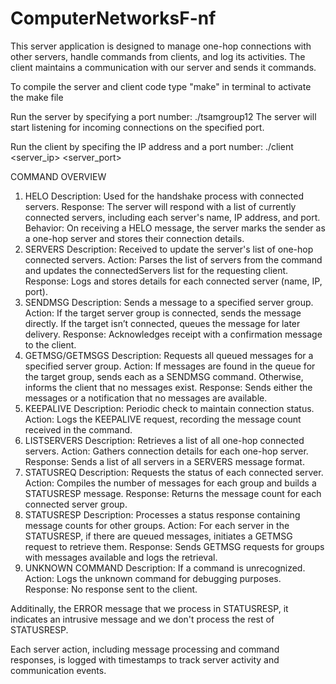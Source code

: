 # ComputerNetworksF-nf

This server application is designed to manage one-hop connections with other servers, handle commands from clients, and log its activities. The client maintains a communication with our server and sends it commands.

To compile the server and client code type "make" in terminal to activate the make file

Run the server by specifying a port number:
./tsamgroup12 <port>
The server will start listening for incoming connections on the specified port.

Run the client by specifing the IP address and a port number:
./client <server_ip> <server_port>


COMMAND OVERVIEW

1. HELO
Description: Used for the handshake process with connected servers.
Response: The server will respond with a list of currently connected servers, including each server's name, IP address, and port.
Behavior: On receiving a HELO message, the server marks the sender as a one-hop server and stores their connection details.
2. SERVERS
Description: Received to update the server's list of one-hop connected servers.
Action: Parses the list of servers from the command and updates the connectedServers list for the requesting client.
Response: Logs and stores details for each connected server (name, IP, port).
3. SENDMSG
Description: Sends a message to a specified server group.
Action: If the target server group is connected, sends the message directly. If the target isn’t connected, queues the message for later delivery.
Response: Acknowledges receipt with a confirmation message to the client.
4. GETMSG/GETMSGS
Description: Requests all queued messages for a specified server group.
Action: If messages are found in the queue for the target group, sends each as a SENDMSG command. Otherwise, informs the client that no messages exist.
Response: Sends either the messages or a notification that no messages are available.
5. KEEPALIVE
Description: Periodic check to maintain connection status.
Action: Logs the KEEPALIVE request, recording the message count received in the command.
6. LISTSERVERS
Description: Retrieves a list of all one-hop connected servers.
Action: Gathers connection details for each one-hop server.
Response: Sends a list of all servers in a SERVERS message format.
7. STATUSREQ
Description: Requests the status of each connected server.
Action: Compiles the number of messages for each group and builds a STATUSRESP message.
Response: Returns the message count for each connected server group.
8. STATUSRESP
Description: Processes a status response containing message counts for other groups.
Action: For each server in the STATUSRESP, if there are queued messages, initiates a GETMSG request to retrieve them.
Response: Sends GETMSG requests for groups with messages available and logs the retrieval.
9. UNKNOWN COMMAND
Description: If a command is unrecognized.
Action: Logs the unknown command for debugging purposes.
Response: No response sent to the client.

Additinally, the ERROR message that we process in STATUSRESP, it indicates an intrusive message and we don't process the rest of STATUSRESP.

Each server action, including message processing and command responses, is logged with timestamps to track server activity and communication events.